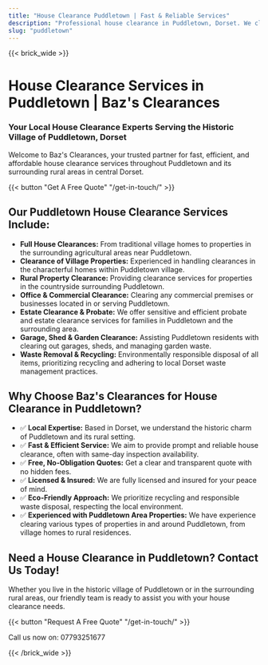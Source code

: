 ```yaml
---
title: "House Clearance Puddletown | Fast & Reliable Services"
description: "Professional house clearance in Puddletown, Dorset. We clear homes in this historic village near Dorchester & the River Piddle. Free quotes & same-day inspection."
slug: "puddletown"
---
```


{{< brick_wide >}}
# House Clearance Services in Puddletown | Baz's Clearances

### Your Local House Clearance Experts Serving the Historic Village of Puddletown, Dorset

Welcome to Baz's Clearances, your trusted partner for fast, efficient, and affordable house clearance services throughout Puddletown and its surrounding rural areas in central Dorset.

{{< button "Get A Free Quote" "/get-in-touch/" >}}

## Our Puddletown House Clearance Services Include:

* **Full House Clearances:** From traditional village homes to properties in the surrounding agricultural areas near Puddletown.
* **Clearance of Village Properties:** Experienced in handling clearances in the characterful homes within Puddletown village.
* **Rural Property Clearance:** Providing clearance services for properties in the countryside surrounding Puddletown.
* **Office & Commercial Clearance:** Clearing any commercial premises or businesses located in or serving Puddletown.
* **Estate Clearance & Probate:** We offer sensitive and efficient probate and estate clearance services for families in Puddletown and the surrounding area.
* **Garage, Shed & Garden Clearance:** Assisting Puddletown residents with clearing out garages, sheds, and managing garden waste.
* **Waste Removal & Recycling:** Environmentally responsible disposal of all items, prioritizing recycling and adhering to local Dorset waste management practices.

## Why Choose Baz's Clearances for House Clearance in Puddletown?

* ✅ **Local Expertise:** Based in Dorset, we understand the historic charm of Puddletown and its rural setting.
* ✅ **Fast & Efficient Service:** We aim to provide prompt and reliable house clearance, often with same-day inspection availability.
* ✅ **Free, No-Obligation Quotes:** Get a clear and transparent quote with no hidden fees.
* ✅ **Licensed & Insured:** We are fully licensed and insured for your peace of mind.
* ✅ **Eco-Friendly Approach:** We prioritize recycling and responsible waste disposal, respecting the local environment.
* ✅ **Experienced with Puddletown Area Properties:** We have experience clearing various types of properties in and around Puddletown, from village homes to rural residences.

## Need a House Clearance in Puddletown? Contact Us Today!

Whether you live in the historic village of Puddletown or in the surrounding rural areas, our friendly team is ready to assist you with your house clearance needs.

{{< button "Request A Free Quote" "/get-in-touch/" >}}

Call us now on: 07793251677

{{< /brick_wide >}}
